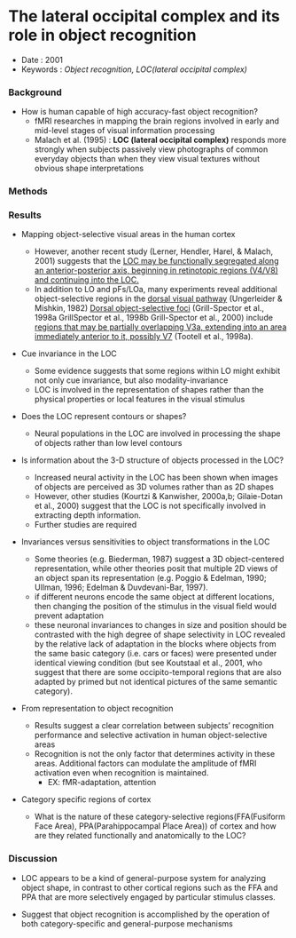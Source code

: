 # The lateral occipital complex and its role in object recognition

* Date : 2001
* Keywords : *Object recognition, LOC(lateral occipital complex)*

### Background

* How is human capable of high accuracy-fast object recognition?
  * fMRI researches in mapping the brain regions involved in early and mid-level stages of visual information processing
  * Malach et al. (1995) : **LOC (lateral occipital complex)** responds more strongly when subjects passively view photographs of common everyday objects than when they view visual textures without obvious shape interpretations

### Methods


### Results

* Mapping object-selective visual areas in the human cortex
  * However, another recent study (Lerner, Hendler, Harel, & Malach, 2001) suggests that the <ins>LOC may be functionally segregated along an anterior-posterior axis, beginning in retinotopic regions (V4/V8) and continuing into the LOC.</ins>
  * In addition to LO and pFs/LOa, many experiments reveal additional object-selective regions in the <ins>dorsal visual pathway</ins> (Ungerleider & Mishkin, 1982) <ins>Dorsal object-selective foci</ins> (Grill-Spector et al., 1998a GrillSpector et al., 1998b Grill-Spector et al., 2000) include <ins>regions that may be partially overlapping V3a, extending into an area immediately anterior to it, possibly V7</ins> (Tootell et al., 1998a). 
* Cue invariance in the LOC
  * Some evidence suggests that some regions within LO might exhibit not only cue invariance, but also modality-invariance
  * LOC is involved in the representation of shapes rather than the physical properties or local features in the visual stimulus
  
* Does the LOC represent contours or shapes?
  * Neural populations in the LOC are involved in processing the shape of objects rather than low level contours

* Is information about the 3-D structure of objects processed in the LOC?
  * Increased neural activity in the LOC has been shown when images of objects are perceived as 3D volumes rather than as 2D shapes
  * However, other studies (Kourtzi & Kanwisher, 2000a,b; Gilaie-Dotan et al., 2000) suggest that the LOC is not specifically involved in extracting depth information. 
  * Further studies are required

* Invariances versus sensitivities to object transformations in the LOC
  * Some theories (e.g. Biederman, 1987) suggest a 3D object-centered representation, while other theories posit that multiple 2D views of an object span its representation (e.g. Poggio & Edelman, 1990; Ullman, 1996; Edelman & Duvdevani-Bar, 1997).
  * if different neurons encode the same object at different locations, then changing the position of the stimulus in the visual field would prevent adaptation
  * these neuronal invariances to changes in size and position should be contrasted with the high degree of shape selectivity in LOC revealed by the relative lack of adaptation in the blocks where objects from the same basic category (i.e. cars or faces) were presented under identical viewing condition (but see Koutstaal et al., 2001, who suggest that there are some occipito-temporal regions that are also adapted by primed but not identical pictures of the same semantic category).

* From representation to object recognition
  * Results suggest a clear correlation between subjects’ recognition performance and selective activation in human object-selective areas
  * Recognition is not the only factor that determines activity in these areas. Additional factors can modulate the amplitude of fMRI activation even when recognition is maintained.
    * EX: fMR-adaptation, attention

* Category specific regions of cortex
  * What is the nature of these category-selective regions(FFA(Fusiform Face Area), PPA(Parahippocampal Place Area)) of cortex and how are they related functionally and anatomically to the LOC?
  

### Discussion

* LOC appears to be a kind of general-purpose system for analyzing object shape, in contrast to other cortical regions such as the FFA and PPA that are more selectively engaged by particular stimulus classes. 

* Suggest that object recognition is accomplished by the operation of both category-specific and general-purpose mechanisms